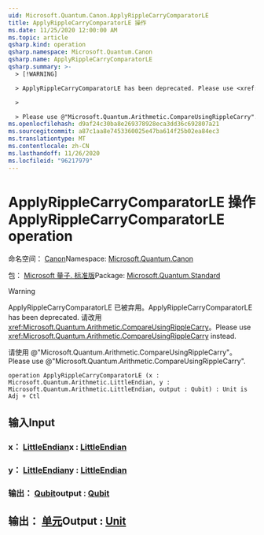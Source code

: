 ```yaml
---
uid: Microsoft.Quantum.Canon.ApplyRippleCarryComparatorLE
title: ApplyRippleCarryComparatorLE 操作
ms.date: 11/25/2020 12:00:00 AM
ms.topic: article
qsharp.kind: operation
qsharp.namespace: Microsoft.Quantum.Canon
qsharp.name: ApplyRippleCarryComparatorLE
qsharp.summary: >-
  > [!WARNING]

  > ApplyRippleCarryComparatorLE has been deprecated. Please use <xref:Microsoft.Quantum.Arithmetic.CompareUsingRippleCarry> instead.

  >

  > Please use @"Microsoft.Quantum.Arithmetic.CompareUsingRippleCarry".
ms.openlocfilehash: d9af24c30ba8e269378928eca3dd36c692807a21
ms.sourcegitcommit: a87c1aa8e7453360025e47ba614f25b02ea84ec3
ms.translationtype: MT
ms.contentlocale: zh-CN
ms.lasthandoff: 11/26/2020
ms.locfileid: "96217979"
---
```

# <a name="applyripplecarrycomparatorle-operation"></a><span data-ttu-id="8b4a9-102">ApplyRippleCarryComparatorLE 操作</span><span class="sxs-lookup"><span data-stu-id="8b4a9-102">ApplyRippleCarryComparatorLE operation</span></span>

<span data-ttu-id="8b4a9-103">命名空间： [Canon](xref:Microsoft.Quantum.Canon)</span><span class="sxs-lookup"><span data-stu-id="8b4a9-103">Namespace: [Microsoft.Quantum.Canon](xref:Microsoft.Quantum.Canon)</span></span>

<span data-ttu-id="8b4a9-104">包： [Microsoft 量子. 标准版](https://nuget.org/packages/Microsoft.Quantum.Standard)</span><span class="sxs-lookup"><span data-stu-id="8b4a9-104">Package: [Microsoft.Quantum.Standard](https://nuget.org/packages/Microsoft.Quantum.Standard)</span></span>


> [!WARNING]
> <span data-ttu-id="8b4a9-105">ApplyRippleCarryComparatorLE 已被弃用。</span><span class="sxs-lookup"><span data-stu-id="8b4a9-105">ApplyRippleCarryComparatorLE has been deprecated.</span></span> <span data-ttu-id="8b4a9-106">请改用 <xref:Microsoft.Quantum.Arithmetic.CompareUsingRippleCarry>。</span><span class="sxs-lookup"><span data-stu-id="8b4a9-106">Please use <xref:Microsoft.Quantum.Arithmetic.CompareUsingRippleCarry> instead.</span></span>
>
> <span data-ttu-id="8b4a9-107">请使用 @"Microsoft.Quantum.Arithmetic.CompareUsingRippleCarry"。</span><span class="sxs-lookup"><span data-stu-id="8b4a9-107">Please use @"Microsoft.Quantum.Arithmetic.CompareUsingRippleCarry".</span></span>



```qsharp
operation ApplyRippleCarryComparatorLE (x : Microsoft.Quantum.Arithmetic.LittleEndian, y : Microsoft.Quantum.Arithmetic.LittleEndian, output : Qubit) : Unit is Adj + Ctl
```


## <a name="input"></a><span data-ttu-id="8b4a9-108">输入</span><span class="sxs-lookup"><span data-stu-id="8b4a9-108">Input</span></span>

### <a name="x--littleendian"></a><span data-ttu-id="8b4a9-109">x： [LittleEndian](xref:Microsoft.Quantum.Arithmetic.LittleEndian)</span><span class="sxs-lookup"><span data-stu-id="8b4a9-109">x : [LittleEndian](xref:Microsoft.Quantum.Arithmetic.LittleEndian)</span></span>




### <a name="y--littleendian"></a><span data-ttu-id="8b4a9-110">y： [LittleEndian](xref:Microsoft.Quantum.Arithmetic.LittleEndian)</span><span class="sxs-lookup"><span data-stu-id="8b4a9-110">y : [LittleEndian](xref:Microsoft.Quantum.Arithmetic.LittleEndian)</span></span>




### <a name="output--qubit"></a><span data-ttu-id="8b4a9-111">输出： [Qubit](xref:microsoft.quantum.lang-ref.qubit)</span><span class="sxs-lookup"><span data-stu-id="8b4a9-111">output : [Qubit](xref:microsoft.quantum.lang-ref.qubit)</span></span>





## <a name="output--unit"></a><span data-ttu-id="8b4a9-112">输出： [单元](xref:microsoft.quantum.lang-ref.unit)</span><span class="sxs-lookup"><span data-stu-id="8b4a9-112">Output : [Unit](xref:microsoft.quantum.lang-ref.unit)</span></span>

